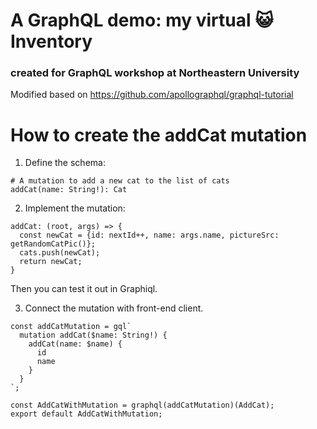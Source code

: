 # A GraphQL demo: my virtual :smiley_cat: Inventory
### created for GraphQL workshop at Northeastern University
Modified based on https://github.com/apollographql/graphql-tutorial

# How to create the addCat mutation

1. Define the schema:
```
# A mutation to add a new cat to the list of cats
addCat(name: String!): Cat
```

2. Implement the mutation:

```
addCat: (root, args) => {
  const newCat = {id: nextId++, name: args.name, pictureSrc: getRandomCatPic()};
  cats.push(newCat);
  return newCat;
}
```
Then you can test it out in Graphiql.

3. Connect the mutation with front-end client.

```
const addCatMutation = gql`
  mutation addCat($name: String!) {
    addCat(name: $name) {
      id
      name
    }
  }
`;

const AddCatWithMutation = graphql(addCatMutation)(AddCat);
export default AddCatWithMutation;
```
